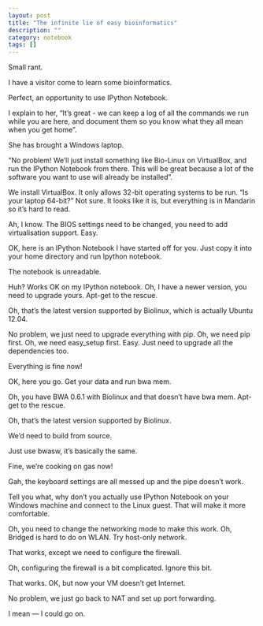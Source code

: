 ```yaml
---
layout: post
title: "The infinite lie of easy bioinformatics"
description: ""
category: notebook 
tags: []
---
```



Small rant.

I have a visitor come to learn some bioinformatics.

Perfect, an opportunity to use IPython Notebook.

I explain to her, “It’s great - we can keep a log of all the commands we run while you are here, and document them so you know what they all mean when you get home”.

She has brought a Windows laptop.

"No problem! We’ll just install something like Bio-Linux on VirtualBox, and run the IPython Notebook from there. This will be great because a lot of the software you want to use will already be installed”.

We install VirtualBox. It only allows 32-bit operating systems to be run. “Is your laptop 64-bit?” Not sure. It looks like it is, but everything is in Mandarin so it’s hard to read.

Ah, I know. The BIOS settings need to be changed, you need to add virtualisation support. Easy.

OK, here is an IPython Notebook I have started off for you. Just copy it into your home directory and run Ipython notebook.

The notebook is unreadable.

Huh? Works OK on my IPython notebook. Oh, I have a newer version, you need to upgrade yours. Apt-get to the rescue.

Oh, that’s the latest version supported by Biolinux, which is actually Ubuntu 12.04.

No problem, we just need to upgrade everything with pip. Oh, we need pip first. Oh, we need easy_setup first. Easy. Just need to upgrade all the dependencies too.

Everything is fine now!

OK, here you go. Get your data and run bwa mem.

Oh, you have BWA 0.6.1 with Biolinux and that doesn’t have bwa mem. Apt-get to the rescue.

Oh, that’s the latest version supported by Biolinux.

We’d need to build from source.

Just use bwasw, it’s basically the same.

Fine, we’re cooking on gas now!

Gah, the keyboard settings are all messed up and the pipe doesn’t work.

Tell you what, why don’t you actually use IPython Notebook on your Windows machine and connect to the Linux guest. That will make it more comfortable.

Oh, you need to change the networking mode to make this work. Oh, Bridged is hard to do on WLAN. Try host-only network.

That works, except we need to configure the firewall.

Oh, configuring the firewall is a bit complicated. Ignore this bit.

That works. OK, but now your VM doesn’t get Internet.

No problem, we just go back to NAT and set up port forwarding.




I mean — I could go on.





